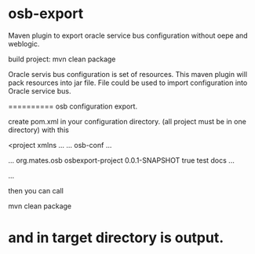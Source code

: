 osb-export
==========

Maven plugin to export oracle service bus configuration without oepe and weblogic.

build project:
mvn clean package


Oracle servis bus configuration is set of resources. This maven plugin will pack resources into jar file. File could be used to import configuration into Oracle service bus.

==========
osb configuration export.

create pom.xml in your configuration directory. (all project must be in one directory) with this 

<project xmlns ...
  ...
  <packaging>osb-conf</packaging>
  ...
  
  <build>
    <plugins>
      ...
      <plugin>
        <groupId>org.mates.osb</groupId>
  	    <artifactId>osbexport-project</artifactId>
  	    <version>0.0.1-SNAPSHOT</version>
        <extensions>true</extensions>
        <configuration>        
          <ignoredDirs>
            <param>test</param>
            <param>docs</param>
          </ignoredDirs>
        </configuration>
      </plugin>
      ...
    <plugins>
  <build>
  
  ...
</project>


then you can call 

mvn clean package

and in target directory is output.
==========
